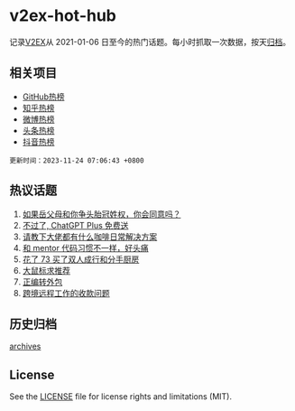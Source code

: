 # v2ex-hot-hub

 记录[V2EX](https://www.v2ex.com/)从 2021-01-06 日至今的热门话题。每小时抓取一次数据，按天[归档](archives)。
 
 ## 相关项目

- [GitHub热榜](https://github.com/lonnyzhang423/github-hot-hub)
- [知乎热榜](https://github.com/lonnyzhang423/zhihu-hot-hub)
- [微博热榜](https://github.com/lonnyzhang423/weibo-hot-hub)
- [头条热榜](https://github.com/lonnyzhang423/toutiao-hot-hub)
- [抖音热榜](https://github.com/lonnyzhang423/douyin-hot-hub)


 `更新时间：2023-11-24 07:06:43 +0800`

## 热议话题

1. [如果岳父母和你争头胎冠姓权，你会同意吗？](https://www.v2ex.com/t/994383)
1. [不过了, ChatGPT Plus 免费送](https://www.v2ex.com/t/994585)
1. [请教下大佬都有什么咖啡日常解决方案](https://www.v2ex.com/t/994422)
1. [和 mentor 代码习惯不一样，好头痛](https://www.v2ex.com/t/994435)
1. [花了 73 买了双人成行和分手厨房](https://www.v2ex.com/t/994372)
1. [大鼠标求推荐](https://www.v2ex.com/t/994503)
1. [正编转外包](https://www.v2ex.com/t/994374)
1. [跨境远程工作的收款问题](https://www.v2ex.com/t/994411)

## 历史归档

[archives](archives)

## License

See the [LICENSE](LICENSE) file for license rights and limitations (MIT).
